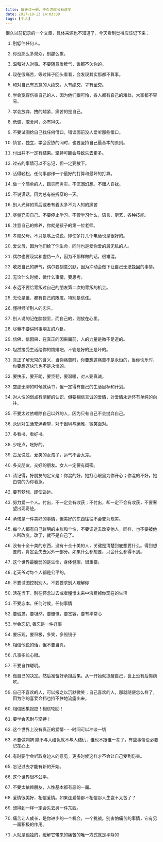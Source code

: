 ```yaml
---
title: 每天读一遍，不久你就会有改变
date: 2017-10-13 14:03:00
tags: [个人]
---
```

很久以前记录的一个文章，具体来源也不知道了，今天看到觉得应该记下来：

<!-- more -->

1. 别低估任何人。

2. 你没那么多观众，别那么累。

3. 温和对人对事。不要随意发脾气，谁都不欠你的。

4. 现在很痛苦，等过阵子回头看看，会发现其实那都不算事。

5. 和对自己有恶意的人绝交。人有绝交，才有至交。

6. 学会宽容伤害自己的人，因为他们很可怜，各人都有自己的难处，大家都不容易。 

7. 学会放弃，拽的越紧，痛苦的是自己。

8. 低调，取舍间，必有得失。

9. 不要试图给自己找任何借口，错误面前没人爱听那些借口。

10. 慎言，独立，学会妥协的同时，也要坚持自己最基本的原则。

11. 付出并不一定有结果。坚持可能会导致失去更多。

12. 过去的事情可以不忘记，但一定要放下。

13. 活得轻松，任何事都作一个最好的打算和最坏的打算。

14. 做一个简单的人，踏实而务实。不沉溺幻想。不庸人自扰。

15. 不说谎话，因为总有被拆穿的一天。

16. 别人光鲜的背后或者有着太多不为人知的痛苦

17. 尽量充实自己。不要停止学习。不管学习什么，语言，厨艺，各种技能。

18. 注意自己的修养，你就是孩子的第一位老师。

19. 孝顺父母。不只是嘴上说说，即使多打几个电话也是很好的。

20. 爱父母，因为他们给了你生命，同时也是爱你爱的最无私的人。

21. 偶尔也要现实和虚伪一点，因为不那样做的话，很难混。

22. 收敛自己的脾气，偶尔要刻意沉默，因为冲动会做下让自己无法挽回的事情。

23. 无论什么时候，做什么事情，要思考。

24. 永远不要给背叛过自己的朋友第二次的背叛的机会。

25. 无论是谁，都有自己的限度。特别是信任。

26. 懂得倾听别人的忠告。

27. 别人说的记在脑袋里，而自己的，则放在心里。

28. 尽量不要讲同事朋友的八卦。

29. 信佛，信因果，在真正的因果面前，人的力量是微不足道的。

30. 坦然接受生活给你的馈赠吧，不管是好的还是坏的。

31. 真正了解无常的含义，当你痛苦时，你要想这痛苦不是永恒的，当你快乐时，你要想这快乐也不是永恒的。

32. 要快乐，要开朗，要坚韧，要温暖，对人要真诚。

33. 空虚无聊的时候就读书，但一定得有自己的生活目标和计划。

34. 对人性的弱点有清醒的认识，但要相信真诚的爱情，对爱情永远怀有单纯的向往。

35. 不要太过依赖除自己以外的人，因为只有自己不会抛弃自己。

36. 永远对生活充满希望，对于困境与磨难，微笑面对。

37. 多看书，看好书。

38. 少吃点，吃好的。

39. 古龙说过，爱笑的女孩子，运气不会太差。

40. 多交朋友，交好的朋友。女人一定要有闺密。

41. 请记得，好朋友的定义是：你混的好，她打心眼里为你开心；你混的不好，她由衷的为你着急。

42. 要有梦想，即使遥远。

43. 努力爱一个人。付出，不一定会有收获；不付出，却一定不会有收获，不要奢望出现奇迹。

44. 承诺是一件美好的事情，但美好的东西往往不会变为现实。

45. 每个人都有自己鲜明的主张和个性，不要识途去改变他人，同样，也不要被他人所改变。改了，就不是自己了。

46. 没有十全十美的东西，没有十全十美的人，关键是清楚到底想要什么。得到想要的，肯定会失去另外一部分。如果什么都想要，只会什么都得不到。

47. 这个世界最脆弱的是生命，身体健康，很重要。

48. 老天爷对每个人都是公平的。

49. 不要试图控制别人，不要要求别人理解你

50. 活在当下，别在怀念过去或者憧憬未来中浪费掉你现在的生活

51. 不要忘本，任何时候，任何事情

52. 要诚恳，要坦然，要慷慨，要宽容，要有平常心

53. 学会忘记, 善忘是一件好事

54. 要乐观，要积极，多笑，多照镜子

55. 相信他说的话，但不要当真。

56. 凡事多长心眼。

57. 不要自作聪明。

58. 做自己的决定。然后准备好承担后果。从一开始就提醒自己，世上没有后悔药吃。

59. 自己不喜欢的人，可以报之以沉默微笑；自己喜欢的人，那就随便怎么样了，因为你的喜爱会挡也挡不住地流露出来。

60. 相信因果报应！相信轮回！

61. 要学会忍耐与坚持！

62. 这个世界上没有真正的爱情⋯⋯时间可以冲淡一切

63. 不要做刺猬 能不与人结仇就不与人结仇，谁也不跟谁一辈子，有些事情没必要记在心上

64. 有时要学会听取身边人的意见，更多时候这样才不会让自己受到伤害。

65. 忘记过去才能有新的开始。

66. 这个世界很不公平。

67. 不要太依赖朋友，人性基本都有恶的一面。

68. 爱情很美好，相信爱情。如果连爱情都不相信那人生岂不太苦了？

69. 想得到一样一定会失去另一件东西。

70. 痛苦让人成长，是你进步的一个机会，一个挑战。别害怕痛苦的事情，它有另一面积极的作用。

71. 人就是孤独的，缓解它带来的痛苦的唯一方式就是平静的